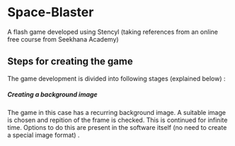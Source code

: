 # Space-Blaster
A flash game developed using Stencyl (taking references from an online free course from Seekhana Academy)

## Steps for creating the game
The game development is divided into following stages (explained below) :

##### Creating a background image
The game in this case has a recurring background image. A suitable image is chosen and repition of the frame is checked.
This is continued for infinite time.
Options to do this are present in the software itself (no need to create a special image format) .
